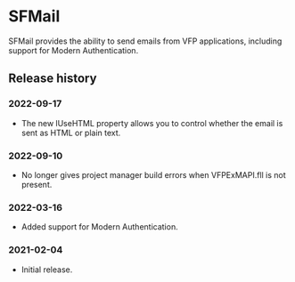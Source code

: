 # SFMail

SFMail provides the ability to send emails from VFP applications, including support for Modern Authentication.

## Release history

### 2022-09-17

* The new lUseHTML property allows you to control whether the email is sent as HTML or plain text.

### 2022-09-10

* No longer gives project manager build errors when VFPExMAPI.fll is not present.

### 2022-03-16

* Added support for Modern Authentication.

### 2021-02-04

* Initial release.
